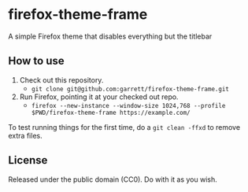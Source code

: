 # firefox-theme-frame
A simple Firefox theme that disables everything but the titlebar

## How to use

1. Check out this repository.
   - `git clone git@github.com:garrett/firefox-theme-frame.git`
2. Run Firefox, pointing it at your checked out repo.
   - `firefox --new-instance --window-size 1024,768 --profile $PWD/firefox-theme-frame https://example.com/`

To test running things for the first time, do a `git clean -ffxd` to remove extra files.

## License
Released under the public domain (CC0). Do with it as you wish.
